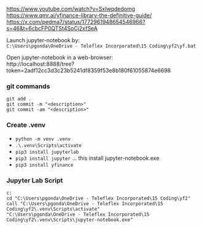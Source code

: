 https://www.youtube.com/watch?v=SxIwqdedomg
https://www.qmr.ai/yfinance-library-the-definitive-guide/
https://x.com/pedma7/status/1772961948654546966?s=46&t=6cbcFP0QTSt4SoCj2xfSeA

Launch jupyter-notebook by:  
`C:\Users\pgonda\OneDrive - Teleflex Incorporated\15 Coding\yf2\yf.bat`

Open jupyter-notebook in a web-browser:  
http://localhost:8888/tree?token=2adf12cc3d3c23b5241df8359f53e8b180f61055874e6698

### git commands
```
git add .
git commit -m "<description>"
git commit -am "<description>"
```

### Create .venv
* `python -m venv .venv`
* `.\.venv\Scripts\activate`
* `pip3 install jupyterlab`
* `pip3 install jupyter` ... this install jupyter-notebook.exe
* `pip3 install yfinance`

### Jupyter Lab Script
```
c:
cd "C:\Users\pgonda\OneDrive - Teleflex Incorporated\15 Coding\yf2"
call "C:\Users\pgonda\OneDrive - Teleflex Incorporated\15 Coding\yf2\.venv\Scripts\activate"
"C:\Users\pgonda\OneDrive - Teleflex Incorporated\15 Coding\yf2\.venv\Scripts\jupyter-notebook.exe"
```
